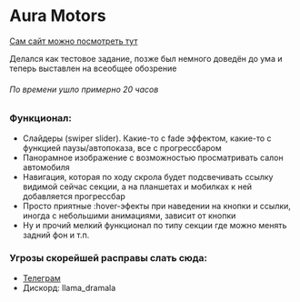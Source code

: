 # Aura Motors
[Сам сайт можно посмотреть тут](https://lama-dramala.github.io/Aura-Motors/)  

Делался как тестовое задание, позже был немного доведён до ума и теперь выставлен на всеобщее обозрение
###### По времени ушло примерно 20 часов
### Функционал:
* Слайдеры (swiper slider). Какие-то с fade эффектом, какие-то с функцией паузы/автопоказа, все с прогрессбаром
* Панорамное изображение с возможностью просматривать салон автомобиля
* Навигация, которая по ходу скрола будет подсвечивать ссылку видимой сейчас секции, а на планшетах и мобилках к ней добавляется прогрессбар
* Просто приятные :hover-эфекты при наведении на кнопки и ссылки, иногда с небольшими анимациями, зависит от кнопки
* Ну и прочий мелкий функционал по типу секции где можно менять задний фон и т.п.
### Угрозы скорейшей расправы слать сюда:
* [Телеграм](https://t.me/llama_baldeet)
* Дискорд: llama_dramala

